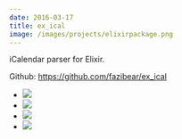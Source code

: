 ```yaml
---
date: 2016-03-17
title: ex_ical
image: /images/projects/elixirpackage.png
---
```


iCalendar parser for Elixir.

Github: https://github.com/fazibear/ex_ical

- ![](https://img.shields.io/hexpm/dt/ex_ical.svg)
- ![](https://img.shields.io/github/stars/fazibear/ex_ical.svg)
- ![](https://img.shields.io/hexpm/v/ex_ical.svg)
- ![](https://img.shields.io/badge/license-MIT-blue.svg)
